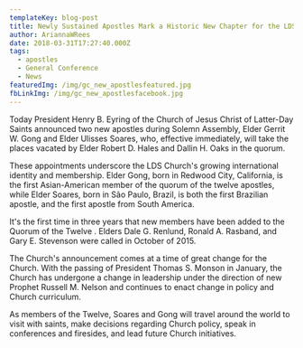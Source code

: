 ```yaml
---
templateKey: blog-post
title: Newly Sustained Apostles Mark a Historic New Chapter for the LDS Church
author: AriannaWRees
date: 2018-03-31T17:27:40.000Z
tags:
  - apostles
  - General Conference
  - News
featuredImg: /img/gc_new_apostlesfeatured.jpg
fbLinkImg: /img/gc_new_apostlesfacebook.jpg
---
```


Today President Henry B. Eyring of the Church of Jesus Christ of Latter-Day Saints announced two new apostles during Solemn Assembly, Elder Gerrit W. Gong and Elder Ulisses Soares, who, effective immediately, will take the places vacated by Elder Robert D. Hales and Dallin H. Oaks in the quorum.

These appointments underscore the LDS Church's growing international identity and membership. Elder Gong, born in Redwood City, California, is the first Asian-American member of the quorum of the twelve apostles, while Elder Soares, born in São Paulo, Brazil, is both the first Brazilian apostle, and the first apostle from South America.

It's the first time in three years that new members have been added to the Quorum of the Twelve . Elders Dale G. Renlund, Ronald A. Rasband, and Gary E. Stevenson were called in October of 2015.

The Church's announcement comes at a time of great change for the Church. With the passing of President Thomas S. Monson in January, the Church has undergone a change in leadership under the direction of new Prophet Russell M. Nelson and continues to enact change in policy and Church curriculum.

As members of the Twelve, Soares and Gong will travel around the world to visit with saints, make decisions regarding Church policy, speak in conferences and firesides, and lead future Church initiatives.
